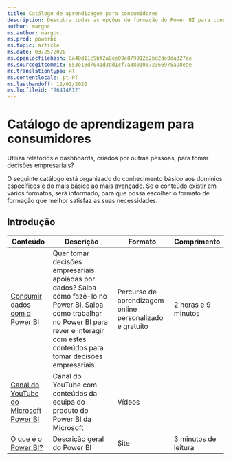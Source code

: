 ```yaml
---
title: Catálogo de aprendizagem para consumidores
description: Descubra todas as opções de formação do Power BI para consumidores que utilizam relatórios e dashboards, desde as mais básicas às mais avançadas.
author: margoc
ms.author: margoc
ms.prod: powerbi
ms.topic: article
ms.date: 03/25/2020
ms.openlocfilehash: 8a40d11c9bf2a8ee09e879912d2bd2de0da327ee
ms.sourcegitcommit: 653e18d7041d3dd1cf7a38010372366975a98eae
ms.translationtype: HT
ms.contentlocale: pt-PT
ms.lasthandoff: 12/01/2020
ms.locfileid: "96414812"
---
```

# <a name="consumers-learning-catalog"></a>Catálogo de aprendizagem para consumidores

Utiliza relatórios e dashboards, criados por outras pessoas, para tomar decisões empresariais? 

O seguinte catálogo está organizado do conhecimento básico aos domínios específicos e do mais básico ao mais avançado. Se o conteúdo existir em vários formatos, será informado, para que possa escolher o formato de formação que melhor satisfaz as suas necessidades.

## <a name="get-started"></a>Introdução<a name="get-started"></a>
| Conteúdo  | Descrição  | Formato| Comprimento  |
|--------------------------------------------------------------------------------------------------|-----------------------------------------------------------------------------------------------------------------------------------------------------------------------------------------|---------------------------------------|-------------------|
| [Consumir dados com o Power BI](/learn/paths/consume-data-with-power-bi/) | Quer tomar decisões empresariais apoiadas por dados? Saiba como fazê-lo no Power BI. Saiba como trabalhar no Power BI para rever e interagir com estes conteúdos para tomar decisões empresariais. | Percurso de aprendizagem online personalizado e gratuito | 2 horas e 9 minutos  |
| [Canal do YouTube do Microsoft Power BI](https://www.youtube.com/user/mspowerbi/videos) | Canal do YouTube com conteúdos da equipa do produto do Power BI da Microsoft  | Vídeos  |            |
| [O que é o Power BI?](../fundamentals/power-bi-overview.md) | Descrição geral do Power BI | Site  | 3 minutos de leitura |